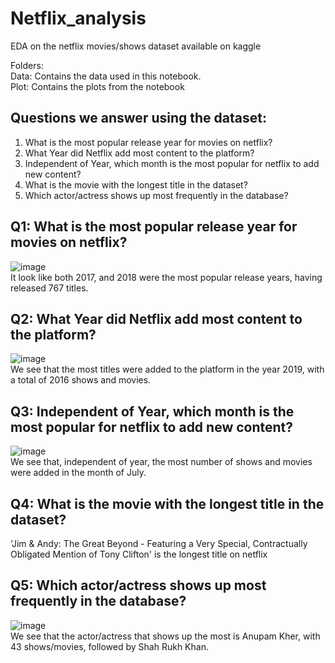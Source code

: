 # Netflix_analysis
EDA on the netflix movies/shows dataset available on kaggle

Folders:<br>
Data: Contains the data used in this notebook.<br>
Plot: Contains the plots from the notebook 

## Questions we answer using the dataset:
1. What is the most popular release year for movies on netflix?
2. What Year did Netflix add most content to the platform?
3. Independent of Year, which month is the most popular for netflix to add new content?
4. What is the movie with the longest title in the dataset?
5. Which actor/actress shows up most frequently in the database?

## Q1: What is the most popular release year for movies on netflix?
![image](https://user-images.githubusercontent.com/41267142/227187983-48fb39b4-51e3-4e28-be2d-2bf3c692d2e3.png)<br>
It look like both 2017, and 2018 were the most popular release years, having released 767 titles.

## Q2: What Year did Netflix add most content to the platform?
![image](https://user-images.githubusercontent.com/41267142/227189573-33c4b6a1-1ced-4008-aece-ef79c88d8eba.png)<br>
We see that the most titles were added to the platform in the year 2019, with a total of 2016 shows and movies.

## Q3: Independent of Year, which month is the most popular for netflix to add new content?
![image](https://user-images.githubusercontent.com/41267142/227189743-da971d35-6f56-4d58-9bd2-cc21e8a0f220.png)<br>
We see that, independent of year, the most number of shows and movies were added in the month of July.

## Q4: What is the movie with the longest title in the dataset?

'Jim & Andy: The Great Beyond - Featuring a Very Special, Contractually Obligated Mention of Tony Clifton' is the longest title on netflix

## Q5: Which actor/actress shows up most frequently in the database?
![image](https://user-images.githubusercontent.com/41267142/227189997-55958da4-4842-4f71-ae96-bd3356f95056.png)<br>
We see that the actor/actress that shows up the most is Anupam Kher, with 43 shows/movies, followed by Shah Rukh Khan.
